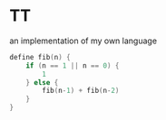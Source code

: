 TT
==
an implementation of my own language

```c
define fib(n) {
    if (n == 1 || n == 0) {
        1
    } else {
        fib(n-1) + fib(n-2)
    }
}
```
